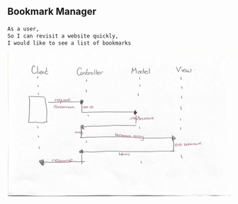## Bookmark Manager

```
As a user,
So I can revisit a website quickly,
I would like to see a list of bookmarks
```

![Bookmark Manager domain model](/IMG_0322.jpg)
